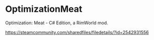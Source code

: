 # OptimizationMeat
Optimization: Meat - C# Edition, a RimWorld mod.

https://steamcommunity.com/sharedfiles/filedetails/?id=2542931556
